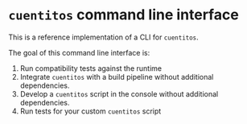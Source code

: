 # `cuentitos` command line interface

This is a reference implementation of a CLI for `cuentitos`.

The goal of this command line interface is:
1. Run compatibility tests against the runtime
2. Integrate `cuentitos` with a build pipeline without additional dependencies.
3. Develop a `cuentitos` script in the console without additional dependencies.
4. Run tests for your custom `cuentitos` script
